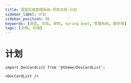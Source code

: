 ```yaml
---
title: 深蓝后端管理系统-项目文档-计划
sidebar_label: 计划
sidebar_position: 98
keywords: [深蓝, 文档, 架构, spring boot, 管理系统, 脚手架]
tags: [文档, 后端]
---
```


# 计划


```mdx-code-block
import DocCardList from '@theme/DocCardList';

<DocCardList />
```